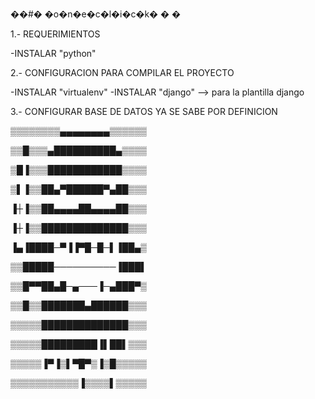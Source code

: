 ��#� �o�n�e�c�l�i�c�k�
�
�


1.- REQUERIMIENTOS 

  -INSTALAR "python" 

2.- CONFIGURACION PARA COMPILAR EL PROYECTO

  -INSTALAR "virtualenv"
  -INSTALAR "django" --> para la plantilla django

3.- CONFIGURAR BASE DE DATOS YA SE SABE POR DEFINICION



▒▒▒▒▒▒▒▒▄▄▄▄▄▄▄▄▒▒▒▒▒▒

▒▒█▒▒▒▄██████████▄▒▒▒▒

▒█▐▒▒▒████████████▒▒▒▒

▒▌▐▒▒██▄▀██████▀▄██▒▒▒

▐┼▐▒▒██▄▄▄▄██▄▄▄▄██▒▒▒

▐┼▐▒▒██████████████▒▒▒

▐▄▐████─▀▐▐▀█─█─▌▐██▄▒

▒▒█████──────────▐███▌

▒▒█▀▀██▄█─▄───▐─▄███▀▒

▒▒█▒▒███████▄██████▒▒▒

▒▒▒▒▒██████████████▒▒▒

▒▒▒▒▒█████████▐▌██▌▒▒▒

▒▒▒▒▒▐▀▐▒▌▀█▀▒▐▒█▒▒▒▒▒

▒▒▒▒▒▒▒▒▒▒▒▐▒▒▒▒▌▒▒▒▒▒

